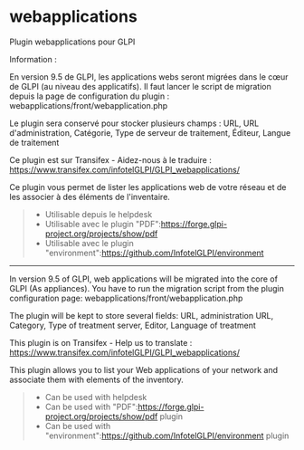 # webapplications
Plugin webapplications pour GLPI

Information :

En version 9.5 de GLPI, les applications webs seront migrées dans le cœur de GLPI (au niveau des applicatifs). Il faut lancer le script de migration depuis la page de configuration du plugin : webapplications/front/webapplication.php

Le plugin sera conservé pour stocker plusieurs champs : URL, URL d'administration, Catégorie, Type de serveur de traitement, Éditeur, Langue de traitement

Ce plugin est sur Transifex - Aidez-nous à le traduire :
https://www.transifex.com/infotelGLPI/GLPI_webapplications/

Ce plugin vous permet de lister les applications web de votre réseau et de les associer à des éléments de l'inventaire.
> * Utilisable depuis le helpdesk
> * Utilisable avec le plugin "PDF":https://forge.glpi-project.org/projects/show/pdf
> * Utilisable avec le plugin "environment":https://github.com/InfotelGLPI/environment

***********************

In version 9.5 of GLPI, web applications will be migrated into the core of GLPI (As appliances). You have to run the migration script from the plugin configuration page: webapplications/front/webapplication.php

The plugin will be kept to store several fields: URL, administration URL, Category, Type of treatment server, Editor, 	Language of treatment

This plugin is on Transifex - Help us to translate :
https://www.transifex.com/infotelGLPI/GLPI_webapplications/

This plugin allows you to list your Web applications of your network and associate them with elements of the inventory.
> * Can be used with helpdesk
> * Can be used with "PDF":https://forge.glpi-project.org/projects/show/pdf plugin
> * Can be used with "environment":https://github.com/InfotelGLPI/environment plugin
